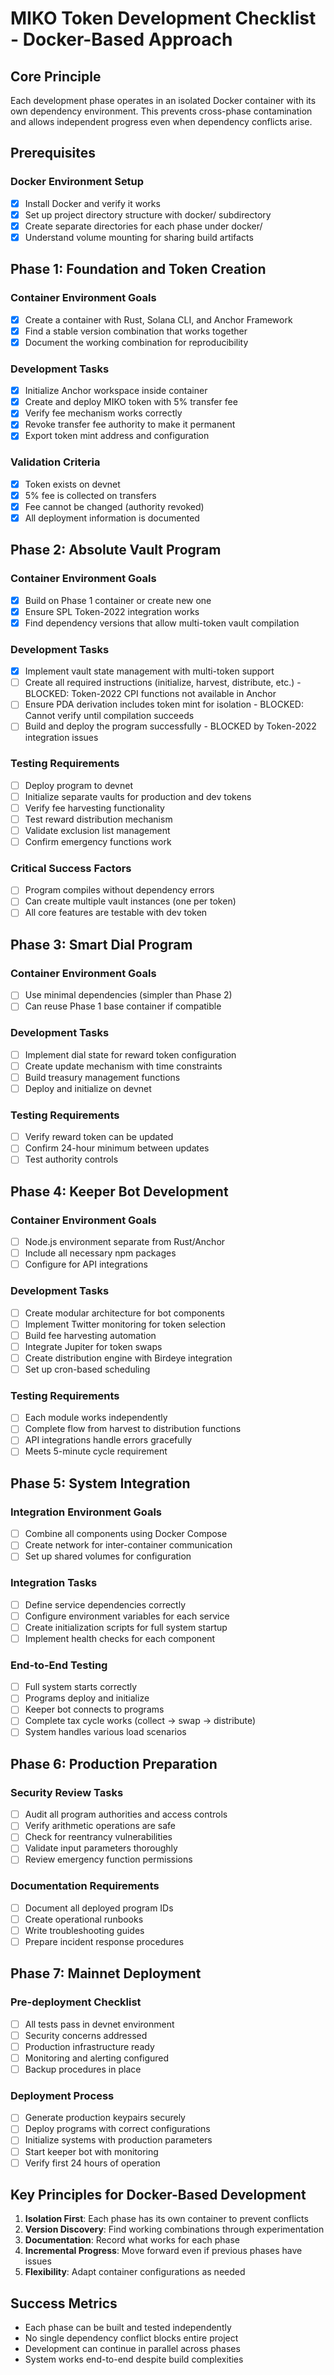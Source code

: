 # MIKO Token Development Checklist - Docker-Based Approach

## Core Principle

Each development phase operates in an isolated Docker container with its own dependency environment. This prevents cross-phase contamination and allows independent progress even when dependency conflicts arise.

## Prerequisites

### Docker Environment Setup
- [x] Install Docker and verify it works
- [x] Set up project directory structure with docker/ subdirectory
- [x] Create separate directories for each phase under docker/
- [x] Understand volume mounting for sharing build artifacts

## Phase 1: Foundation and Token Creation

### Container Environment Goals
- [x] Create a container with Rust, Solana CLI, and Anchor Framework
- [x] Find a stable version combination that works together
- [x] Document the working combination for reproducibility

### Development Tasks
- [x] Initialize Anchor workspace inside container
- [x] Create and deploy MIKO token with 5% transfer fee
- [x] Verify fee mechanism works correctly
- [x] Revoke transfer fee authority to make it permanent
- [x] Export token mint address and configuration

### Validation Criteria
- [x] Token exists on devnet
- [x] 5% fee is collected on transfers
- [x] Fee cannot be changed (authority revoked)
- [x] All deployment information is documented

## Phase 2: Absolute Vault Program

### Container Environment Goals
- [x] Build on Phase 1 container or create new one
- [x] Ensure SPL Token-2022 integration works
- [x] Find dependency versions that allow multi-token vault compilation

### Development Tasks
- [x] Implement vault state management with multi-token support
- [ ] Create all required instructions (initialize, harvest, distribute, etc.) - BLOCKED: Token-2022 CPI functions not available in Anchor
- [ ] Ensure PDA derivation includes token mint for isolation - BLOCKED: Cannot verify until compilation succeeds
- [ ] Build and deploy the program successfully - BLOCKED by Token-2022 integration issues

### Testing Requirements
- [ ] Deploy program to devnet
- [ ] Initialize separate vaults for production and dev tokens
- [ ] Verify fee harvesting functionality
- [ ] Test reward distribution mechanism
- [ ] Validate exclusion list management
- [ ] Confirm emergency functions work

### Critical Success Factors
- [ ] Program compiles without dependency errors
- [ ] Can create multiple vault instances (one per token)
- [ ] All core features are testable with dev token

## Phase 3: Smart Dial Program

### Container Environment Goals
- [ ] Use minimal dependencies (simpler than Phase 2)
- [ ] Can reuse Phase 1 base container if compatible

### Development Tasks
- [ ] Implement dial state for reward token configuration
- [ ] Create update mechanism with time constraints
- [ ] Build treasury management functions
- [ ] Deploy and initialize on devnet

### Testing Requirements
- [ ] Verify reward token can be updated
- [ ] Confirm 24-hour minimum between updates
- [ ] Test authority controls

## Phase 4: Keeper Bot Development

### Container Environment Goals
- [ ] Node.js environment separate from Rust/Anchor
- [ ] Include all necessary npm packages
- [ ] Configure for API integrations

### Development Tasks
- [ ] Create modular architecture for bot components
- [ ] Implement Twitter monitoring for token selection
- [ ] Build fee harvesting automation
- [ ] Integrate Jupiter for token swaps
- [ ] Create distribution engine with Birdeye integration
- [ ] Set up cron-based scheduling

### Testing Requirements
- [ ] Each module works independently
- [ ] Complete flow from harvest to distribution functions
- [ ] API integrations handle errors gracefully
- [ ] Meets 5-minute cycle requirement

## Phase 5: System Integration

### Integration Environment Goals
- [ ] Combine all components using Docker Compose
- [ ] Create network for inter-container communication
- [ ] Set up shared volumes for configuration

### Integration Tasks
- [ ] Define service dependencies correctly
- [ ] Configure environment variables for each service
- [ ] Create initialization scripts for full system startup
- [ ] Implement health checks for each component

### End-to-End Testing
- [ ] Full system starts correctly
- [ ] Programs deploy and initialize
- [ ] Keeper bot connects to programs
- [ ] Complete tax cycle works (collect → swap → distribute)
- [ ] System handles various load scenarios

## Phase 6: Production Preparation

### Security Review Tasks
- [ ] Audit all program authorities and access controls
- [ ] Verify arithmetic operations are safe
- [ ] Check for reentrancy vulnerabilities
- [ ] Validate input parameters thoroughly
- [ ] Review emergency function permissions

### Documentation Requirements
- [ ] Document all deployed program IDs
- [ ] Create operational runbooks
- [ ] Write troubleshooting guides
- [ ] Prepare incident response procedures

## Phase 7: Mainnet Deployment

### Pre-deployment Checklist
- [ ] All tests pass in devnet environment
- [ ] Security concerns addressed
- [ ] Production infrastructure ready
- [ ] Monitoring and alerting configured
- [ ] Backup procedures in place

### Deployment Process
- [ ] Generate production keypairs securely
- [ ] Deploy programs with correct configurations
- [ ] Initialize systems with production parameters
- [ ] Start keeper bot with monitoring
- [ ] Verify first 24 hours of operation

## Key Principles for Docker-Based Development

1. **Isolation First**: Each phase has its own container to prevent conflicts
2. **Version Discovery**: Find working combinations through experimentation
3. **Documentation**: Record what works for each phase
4. **Incremental Progress**: Move forward even if previous phases have issues
5. **Flexibility**: Adapt container configurations as needed

## Success Metrics

- Each phase can be built and tested independently
- No single dependency conflict blocks entire project
- Development can continue in parallel across phases
- System works end-to-end despite build complexities
